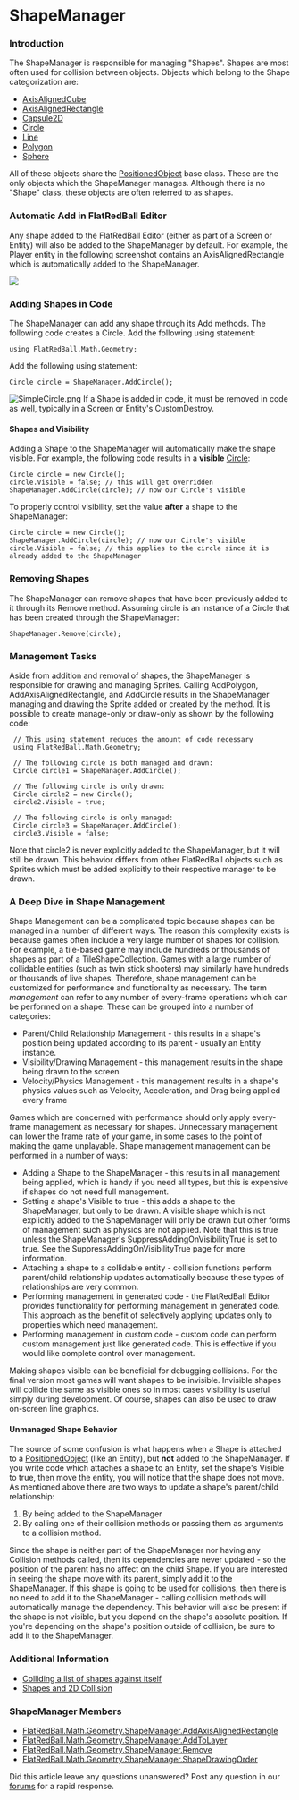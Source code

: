 # ShapeManager

### Introduction

The ShapeManager is responsible for managing "Shapes". Shapes are most often used for collision between objects. Objects which belong to the Shape categorization are:

* [AxisAlignedCube](../../../../../frb/docs/index.php)
* [AxisAlignedRectangle](../../../../../frb/docs/index.php)
* [Capsule2D](../../../../../frb/docs/index.php)
* [Circle](../../../../../frb/docs/index.php)
* [Line](../../../../../frb/docs/index.php)
* [Polygon](../../../../../frb/docs/index.php)
* [Sphere](../../../../../frb/docs/index.php)

All of these objects share the [PositionedObject](../../../../../frb/docs/index.php) base class. These are the only objects which the ShapeManager manages. Although there is no "Shape" class, these objects are often referred to as shapes.

### Automatic Add in FlatRedBall Editor

Any shape added to the FlatRedBall Editor (either as part of a Screen or Entity) will also be added to the ShapeManager by default. For example, the Player entity in the following screenshot contains an AxisAlignedRectangle which is automatically added to the ShapeManager.

![](../../../../../.gitbook/assets/2023-01-img\_63bc1a57b884a.png)

### Adding Shapes in Code

The ShapeManager can add any shape through its Add methods. The following code creates a Circle. Add the following using statement:

```
using FlatRedBall.Math.Geometry;
```

Add the following using statement:

```
Circle circle = ShapeManager.AddCircle();
```

![SimpleCircle.png](../../../../../.gitbook/assets/migrated\_media-SimpleCircle.png) If a Shape is added in code, it must be removed in code as well, typically in a Screen or Entity's CustomDestroy.

#### Shapes and Visibility

Adding a Shape to the ShapeManager will automatically make the shape visible. For example, the following code results in a **visible** [Circle](../../../../../frb/docs/index.php):

```
Circle circle = new Circle();
circle.Visible = false; // this will get overridden
ShapeManager.AddCircle(circle); // now our Circle's visible
```

To properly control visibility, set the value **after** a shape to the ShapeManager:

```
Circle circle = new Circle();
ShapeManager.AddCircle(circle); // now our Circle's visible
circle.Visible = false; // this applies to the circle since it is already added to the ShapeManager
```

### Removing Shapes

The ShapeManager can remove shapes that have been previously added to it through its Remove method. Assuming circle is an instance of a Circle that has been created through the ShapeManager:

```
ShapeManager.Remove(circle);
```

### Management Tasks

Aside from addition and removal of shapes, the ShapeManager is responsible for drawing and managing Sprites. Calling AddPolygon, AddAxisAlignedRectangle, and AddCircle results in the ShapeManager managing and drawing the Sprite added or created by the method. It is possible to create manage-only or draw-only as shown by the following code:

```
 // This using statement reduces the amount of code necessary
 using FlatRedBall.Math.Geometry;

 // The following circle is both managed and drawn:
 Circle circle1 = ShapeManager.AddCircle();

 // The following circle is only drawn:
 Circle circle2 = new Circle();
 circle2.Visible = true;

 // The following circle is only managed:
 Circle circle3 = ShapeManager.AddCircle();
 circle3.Visible = false;
```

Note that circle2 is never explicitly added to the ShapeManager, but it will still be drawn. This behavior differs from other FlatRedBall objects such as Sprites which must be added explicitly to their respective manager to be drawn.

### A Deep Dive in Shape Management

Shape Management can be a complicated topic because shapes can be managed in a number of different ways. The reason this complexity exists is because games often include a very large number of shapes for collision. For example, a tile-based game may include hundreds or thousands of shapes as part of a TileShapeCollection. Games with a large number of collidable entities (such as twin stick shooters) may similarly have hundreds or thousands of live shapes. Therefore, shape management can be customized for performance and functionality as necessary. The term _management_ can refer to any number of every-frame operations which can be performed on a shape. These can be grouped into a number of categories:

* Parent/Child Relationship Management - this results in a shape's position being updated according to its parent - usually an Entity instance.
* Visibility/Drawing Management - this management results in the shape being drawn to the screen
* Velocity/Physics Management - this management results in a shape's physics values such as Velocity, Acceleration, and Drag being applied every frame

Games which are concerned with performance should only apply every-frame management as necessary for shapes. Unnecessary management can lower the frame rate of your game, in some cases to the point of making the game unplayable. Shape management management can be performed in a number of ways:

* Adding a Shape to the ShapeManager - this results in all management being applied, which is handy if you need all types, but this is expensive if shapes do not need full management.
* Setting a shape's Visible to true - this adds a shape to the ShapeManager, but only to be drawn. A visible shape which is not explicitly added to the ShapeManager will only be drawn but other forms of management such as physics are not applied. Note that this is true unless the ShapeManager's SuppressAddingOnVisibilityTrue is set to true. See the SuppressAddingOnVisibilityTrue page for more information.
* Attaching a shape to a collidable entity - collision functions perform parent/child relationship updates automatically because these types of relationships are very common.
* Performing management in generated code - the FlatRedBall Editor provides functionality for performing management in generated code. This approach as the benefit of selectively applying updates only to properties which need management.
* Performing management in custom code - custom code can perform custom management just like generated code. This is effective if you would like complete control over management.

Making shapes visible can be beneficial for debugging collisions. For the final version most games will want shapes to be invisible. Invisible shapes will collide the same as visible ones so in most cases visibility is useful simply during development. Of course, shapes can also be used to draw on-screen line graphics.

####

#### Unmanaged Shape Behavior

The source of some confusion is what happens when a Shape is attached to a [PositionedObject](../../../../../frb/docs/index.php) (like an Entity), but **not** added to the ShapeManager. If you write code which attaches a shape to an Entity, set the shape's Visible to true, then move the entity, you will notice that the shape does not move. As mentioned above there are two ways to update a shape's parent/child relationship:

1. By being added to the ShapeManager
2. By calling one of their collision methods or passing them as arguments to a collision method.

Since the shape is neither part of the ShapeManager nor having any Collision methods called, then its dependencies are never updated - so the position of the parent has no affect on the child Shape. If you are interested in seeing the shape move with its parent, simply add it to the ShapeManager. If this shape is going to be used for collisions, then there is no need to add it to the ShapeManager - calling collision methods will automatically manage the dependency. This behavior will also be present if the shape is not visible, but you depend on the shape's absolute position. If you're depending on the shape's position outside of collision, be sure to add it to the ShapeManager.

### Additional Information

* [Colliding a list of shapes against itself](../../../../../frb/docs/index.php)
* [Shapes and 2D Collision](../../../../../frb/docs/index.php)

### ShapeManager Members

* [FlatRedBall.Math.Geometry.ShapeManager.AddAxisAlignedRectangle](../../../../../frb/docs/index.php)
* [FlatRedBall.Math.Geometry.ShapeManager.AddToLayer](../../../../../frb/docs/index.php)
* [FlatRedBall.Math.Geometry.ShapeManager.Remove](../../../../../frb/docs/index.php)
* [FlatRedBall.Math.Geometry.ShapeManager.ShapeDrawingOrder](../../../../../frb/docs/index.php)

Did this article leave any questions unanswered? Post any question in our [forums](../../../../../frb/forum.md) for a rapid response.
